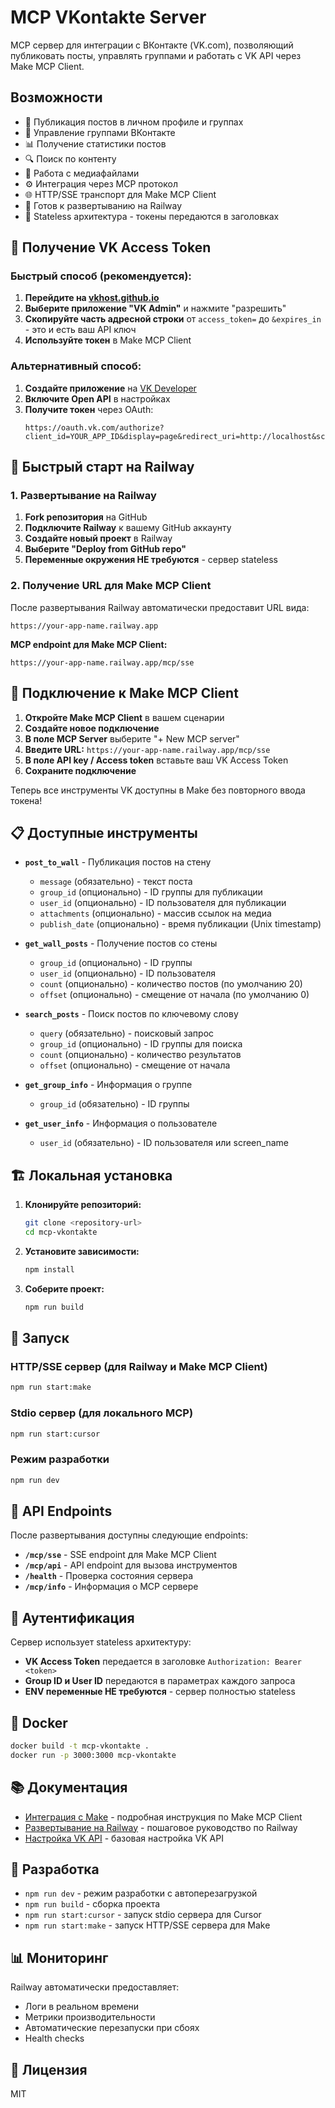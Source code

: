 # MCP VKontakte Server

MCP сервер для интеграции с ВКонтакте (VK.com), позволяющий публиковать посты, управлять группами и работать с VK API через Make MCP Client.

## Возможности

- 📝 Публикация постов в личном профиле и группах
- 👥 Управление группами ВКонтакте  
- 📊 Получение статистики постов
- 🔍 Поиск по контенту
- 📱 Работа с медиафайлами
- ⚙️ Интеграция через MCP протокол
- 🌐 HTTP/SSE транспорт для Make MCP Client
- 🚀 Готов к развертыванию на Railway
- 🔐 Stateless архитектура - токены передаются в заголовках

## 🔑 Получение VK Access Token

### Быстрый способ (рекомендуется):

1. **Перейдите на [vkhost.github.io](https://vkhost.github.io/)**
2. **Выберите приложение "VK Admin"** и нажмите "разрешить"
3. **Скопируйте часть адресной строки** от `access_token=` до `&expires_in` - это и есть ваш API ключ
4. **Используйте токен** в Make MCP Client

### Альтернативный способ:

1. **Создайте приложение** на [VK Developer](https://vk.com/dev)
2. **Включите Open API** в настройках
3. **Получите токен** через OAuth:
   ```
   https://oauth.vk.com/authorize?client_id=YOUR_APP_ID&display=page&redirect_uri=http://localhost&scope=wall,offline&response_type=token&v=5.199
   ```

## 🚀 Быстрый старт на Railway

### 1. Развертывание на Railway

1. **Fork репозитория** на GitHub
2. **Подключите Railway** к вашему GitHub аккаунту
3. **Создайте новый проект** в Railway
4. **Выберите "Deploy from GitHub repo"**
5. **Переменные окружения НЕ требуются** - сервер stateless

### 2. Получение URL для Make MCP Client

После развертывания Railway автоматически предоставит URL вида:
```
https://your-app-name.railway.app
```

**MCP endpoint для Make MCP Client:**
```
https://your-app-name.railway.app/mcp/sse
```

## 🔌 Подключение к Make MCP Client

1. **Откройте Make MCP Client** в вашем сценарии
2. **Создайте новое подключение**
3. **В поле MCP Server** выберите "+ New MCP server"
4. **Введите URL:** `https://your-app-name.railway.app/mcp/sse`
5. **В поле API key / Access token** вставьте ваш VK Access Token
6. **Сохраните подключение**

Теперь все инструменты VK доступны в Make без повторного ввода токена!

## 📋 Доступные инструменты

- **`post_to_wall`** - Публикация постов на стену
  - `message` (обязательно) - текст поста
  - `group_id` (опционально) - ID группы для публикации
  - `user_id` (опционально) - ID пользователя для публикации
  - `attachments` (опционально) - массив ссылок на медиа
  - `publish_date` (опционально) - время публикации (Unix timestamp)

- **`get_wall_posts`** - Получение постов со стены
  - `group_id` (опционально) - ID группы
  - `user_id` (опционально) - ID пользователя
  - `count` (опционально) - количество постов (по умолчанию 20)
  - `offset` (опционально) - смещение от начала (по умолчанию 0)

- **`search_posts`** - Поиск постов по ключевому слову
  - `query` (обязательно) - поисковый запрос
  - `group_id` (опционально) - ID группы для поиска
  - `count` (опционально) - количество результатов
  - `offset` (опционально) - смещение от начала

- **`get_group_info`** - Информация о группе
  - `group_id` (обязательно) - ID группы

- **`get_user_info`** - Информация о пользователе
  - `user_id` (обязательно) - ID пользователя или screen_name

## 🏗️ Локальная установка

1. **Клонируйте репозиторий:**
   ```bash
   git clone <repository-url>
   cd mcp-vkontakte
   ```

2. **Установите зависимости:**
   ```bash
   npm install
   ```

3. **Соберите проект:**
   ```bash
   npm run build
   ```

## 🚀 Запуск

### HTTP/SSE сервер (для Railway и Make MCP Client)
```bash
npm run start:make
```

### Stdio сервер (для локального MCP)
```bash
npm run start:cursor
```

### Режим разработки
```bash
npm run dev
```

## 📡 API Endpoints

После развертывания доступны следующие endpoints:

- **`/mcp/sse`** - SSE endpoint для Make MCP Client
- **`/mcp/api`** - API endpoint для вызова инструментов
- **`/health`** - Проверка состояния сервера
- **`/mcp/info`** - Информация о MCP сервере

## 🔐 Аутентификация

Сервер использует stateless архитектуру:
- **VK Access Token** передается в заголовке `Authorization: Bearer <token>`
- **Group ID и User ID** передаются в параметрах каждого запроса
- **ENV переменные НЕ требуются** - сервер полностью stateless

## 🐳 Docker

```bash
docker build -t mcp-vkontakte .
docker run -p 3000:3000 mcp-vkontakte
```

## 📚 Документация

- [Интеграция с Make](./MAKE_COM_INTEGRATION.md) - подробная инструкция по Make MCP Client
- [Развертывание на Railway](./RAILWAY_DEPLOYMENT.md) - пошаговое руководство по Railway
- [Настройка VK API](./VK_API_SETUP.md) - базовая настройка VK API

## 🔧 Разработка

- `npm run dev` - режим разработки с автоперезагрузкой
- `npm run build` - сборка проекта
- `npm run start:cursor` - запуск stdio сервера для Cursor
- `npm run start:make` - запуск HTTP/SSE сервера для Make

## 📊 Мониторинг

Railway автоматически предоставляет:
- Логи в реальном времени
- Метрики производительности
- Автоматические перезапуски при сбоях
- Health checks

## 📄 Лицензия

MIT

